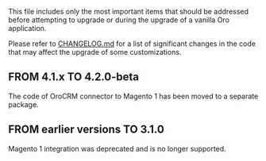 This file includes only the most important items that should be addressed before attempting to upgrade or during the upgrade of a vanilla Oro application.

Please refer to [CHANGELOG.md](CHANGELOG.md) for a list of significant changes in the code that may affect the upgrade of some customizations.

## FROM 4.1.x TO 4.2.0-beta

The code of OroCRM connector to Magento 1 has been moved to a separate package.

## FROM earlier versions TO 3.1.0

Magento 1 integration was deprecated and is no longer supported.
